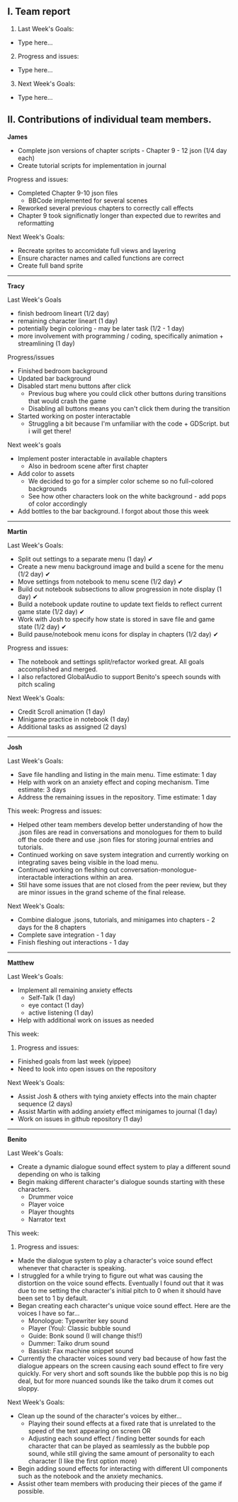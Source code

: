 ## I. Team report

1. Last Week's Goals:

- Type here...

2. Progress and issues:

- Type here...

3. Next Week's Goals:

- Type here...

## II. Contributions of individual team members.

**James**

- Complete json versions of chapter scripts
      - Chapter 9 - 12 json (1/4 day each)
- Create tutorial scripts for implementation in journal

  
Progress and issues:

- Completed Chapter 9-10 json files
    - BBCode implemented for several scenes
- Reworked several previous chapters to correctly call effects
- Chapter 9 took significnatly longer than expected due to rewrites and reformatting

Next Week's Goals:

- Recreate sprites to accomidate full views and layering
- Ensure character names and called functions are correct
- Create full band sprite

---

**Tracy**

Last Week's Goals

- finish bedroom lineart (1/2 day)
- remaining character lineart (1 day)
- potentially begin coloring - may be later task (1/2 - 1 day)
- more involvement with programming / coding, specifically animation + streamlining (1 day)

Progress/issues

- Finished bedroom background
- Updated bar background
- Disabled start menu buttons after click
  - Previous bug where you could click other buttons during transitions that would crash the game
  - Disabling all buttons means you can't click them during the transition
- Started working on poster interactable
  - Struggling a bit because I'm unfamiliar with the code + GDScript. but i will get there!

Next week's goals

- Implement poster interactable in available chapters
  - Also in bedroom scene after first chapter
- Add color to assets
  - We decided to go for a simpler color scheme so no full-colored backgrounds
  - See how other characters look on the white background - add pops of color accordingly
- Add bottles to the bar background. I forgot about those this week

---

**Martin**

Last Week's Goals:

- Split out settings to a separate menu (1 day) ✔
- Create a new menu background image and build a scene for the menu (1/2 day) ✔
- Move settings from notebook to menu scene (1/2 day) ✔
- Build out notebook subsections to allow progression in note display (1 day) ✔
- Build a notebook update routine to update text fields to reflect current game state (1/2 day) ✔
- Work with Josh to specify how state is stored in save file and game state (1/2 day) ✔
- Build pause/notebook menu icons for display in chapters (1/2 day) ✔

Progress and issues:

- The notebook and settings split/refactor worked great. All goals accomplished and merged.
- I also refactored GlobalAudio to support Benito's speech sounds with pitch scaling

Next Week's Goals:

- Credit Scroll animation (1 day)
- Minigame practice in notebook (1 day)
- Additional tasks as assigned (2 days)

---

**Josh**

Last Week's Goals:

- Save file handling and listing in the main menu. Time estimate: 1 day
- Help with work on an anxiety effect and coping mechanism. Time estimate: 3 days
- Address the remaining issues in the repository. Time estimate: 1 day

This week:
Progress and issues:

- Helped other team members develop better understanding of how the .json files are read in conversations and monologues for them to build off the code there and use .json files for storing journal entries and tutorials.
- Continued working on save system integration and currently working on integrating saves being visible in the load menu.
- Continued working on fleshing out conversation-monologue-interactable interactions within an area.
- Stil have some issues that are not closed from the peer review, but they are minor issues in the grand scheme of the final release.

Next Week's Goals:

- Combine dialogue .jsons, tutorials, and minigames into chapters - 2 days for the 8 chapters
- Complete save integration - 1 day
- Finish fleshing out interactions - 1 day

---

**Matthew**

Last Week's Goals:

- Implement all remaining anxiety effects
  - Self-Talk (1 day)
  - eye contact (1 day)
  - active listening (1 day)
- Help with additional work on issues as needed

This week:

1. Progress and issues:

- Finished goals from last week (yippee)
- Need to look into open issues on the repository

Next Week's Goals:

- Assist Josh & others with tying anxiety effects into the main chapter sequence (2 days)
- Assist Martin with adding anxiety effect minigames to journal (1 day)
- Work on issues in github repository (1 day)

---

**Benito**

Last Week's Goals:

- Create a dynamic dialogue sound effect system to play a different sound depending on who is talking
- Begin making different character's dialogue sounds starting with these characters.
  - Drummer voice
  - Player voice
  - Player thoughts
  - Narrator text

This week:

1. Progress and issues:

- Made the dialogue system to play a character's voice sound effect whenever that character is
  speaking.
- I struggled for a while trying to figure out what was causing the distortion on the voice sound
  effects. Eventually I found out that it was due to me setting the character's initial pitch to 0
  when it should have been set to 1 by default.
- Began creating each character's unique voice sound effect. Here are the voices I have so far...
  - Monologue: Typewriter key sound
  - Player (You): Classic bubble sound
  - Guide: Bonk sound (I will change this!!)
  - Dummer: Taiko drum sound
  - Bassist: Fax machine snippet sound
- Currently the character voices sound very bad because of how fast the dialogue appears on the
  screen causing each sound effect to fire very quickly. For very short and soft sounds like the
  bubble pop this is no big deal, but for more nuanced sounds like the taiko drum it comes out
  sloppy.

Next Week's Goals:

- Clean up the sound of the character's voices by either...
  - Playing their sound effects at a fixed rate that is unrelated to the speed of the text appearing
    on screen OR
  - Adjusting each sound effect / finding better sounds for each character that can be played as
    seamlessly as the bubble pop sound, while still giving the same amount of personality to each
    character (I like the first option more)
- Begin adding sound effects for interacting with different UI components such as the notebook and
  the anxiety mechanics.
- Assist other team members with producing their pieces of the game if possible.
